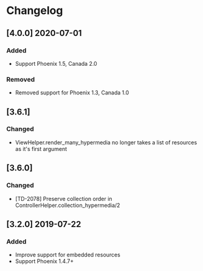 # Changelog

## [4.0.0] 2020-07-01

### Added

- Support Phoenix 1.5, Canada 2.0

### Removed

- Removed support for Phoenix 1.3, Canada 1.0

## [3.6.1]

### Changed

- ViewHelper.render_many_hypermedia no longer takes a list of resources as it's first argument

## [3.6.0]

### Changed

- [TD-2078] Preserve collection order in ControllerHelper.collection_hypermedia/2

## [3.2.0] 2019-07-22

### Added

- Improve support for embedded resources
- Support Phoenix 1.4.7+
